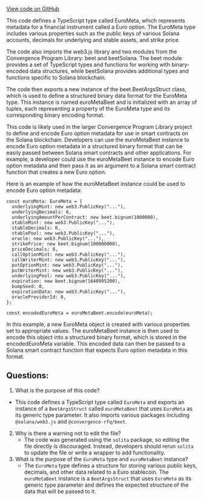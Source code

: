 [View code on GitHub](https://github.com/convergence-rfq/convergence-program-library/psyoptions-european-instrument/js/generated/types/EuroMeta.ts)

This code defines a TypeScript type called EuroMeta, which represents metadata for a financial instrument called a Euro option. The EuroMeta type includes various properties such as the public keys of various Solana accounts, decimals for underlying and stable assets, and strike price. 

The code also imports the web3.js library and two modules from the Convergence Program Library: beet and beetSolana. The beet module provides a set of TypeScript types and functions for working with binary-encoded data structures, while beetSolana provides additional types and functions specific to Solana blockchain.

The code then exports a new instance of the beet.BeetArgsStruct class, which is used to define a structured binary data format for the EuroMeta type. This instance is named euroMetaBeet and is initialized with an array of tuples, each representing a property of the EuroMeta type and its corresponding binary encoding format. 

This code is likely used in the larger Convergence Program Library project to define and encode Euro option metadata for use in smart contracts on the Solana blockchain. Developers can use the euroMetaBeet instance to encode Euro option metadata in a structured binary format that can be easily passed between Solana smart contracts and other applications. For example, a developer could use the euroMetaBeet instance to encode Euro option metadata and then pass it as an argument to a Solana smart contract function that creates a new Euro option. 

Here is an example of how the euroMetaBeet instance could be used to encode Euro option metadata:

```
const euroMeta: EuroMeta = {
  underlyingMint: new web3.PublicKey("..."),
  underlyingDecimals: 6,
  underlyingAmountPerContract: new beet.bignum(1000000),
  stableMint: new web3.PublicKey("..."),
  stableDecimals: 6,
  stablePool: new web3.PublicKey("..."),
  oracle: new web3.PublicKey("..."),
  strikePrice: new beet.bignum(100000000),
  priceDecimals: 8,
  callOptionMint: new web3.PublicKey("..."),
  callWriterMint: new web3.PublicKey("..."),
  putOptionMint: new web3.PublicKey("..."),
  putWriterMint: new web3.PublicKey("..."),
  underlyingPool: new web3.PublicKey("..."),
  expiration: new beet.bignum(1640995200),
  bumpSeed: 0,
  expirationData: new web3.PublicKey("..."),
  oracleProviderId: 0,
};

const encodedEuroMeta = euroMetaBeet.encode(euroMeta);
``` 

In this example, a new EuroMeta object is created with various properties set to appropriate values. The euroMetaBeet instance is then used to encode this object into a structured binary format, which is stored in the encodedEuroMeta variable. This encoded data can then be passed to a Solana smart contract function that expects Euro option metadata in this format.
## Questions: 
 1. What is the purpose of this code?
   - This code defines a TypeScript type called `EuroMeta` and exports an instance of a `BeetArgsStruct` called `euroMetaBeet` that uses `EuroMeta` as its generic type parameter. It also imports various packages including `@solana/web3.js` and `@convergence-rfq/beet`.
2. Why is there a warning not to edit the file?
   - The code was generated using the `solita` package, so editing the file directly is discouraged. Instead, developers should rerun `solita` to update the file or write a wrapper to add functionality.
3. What is the purpose of the `EuroMeta` type and `euroMetaBeet` instance?
   - The `EuroMeta` type defines a structure for storing various public keys, decimals, and other data related to a Euro stablecoin. The `euroMetaBeet` instance is a `BeetArgsStruct` that uses `EuroMeta` as its generic type parameter and defines the expected structure of the data that will be passed to it.